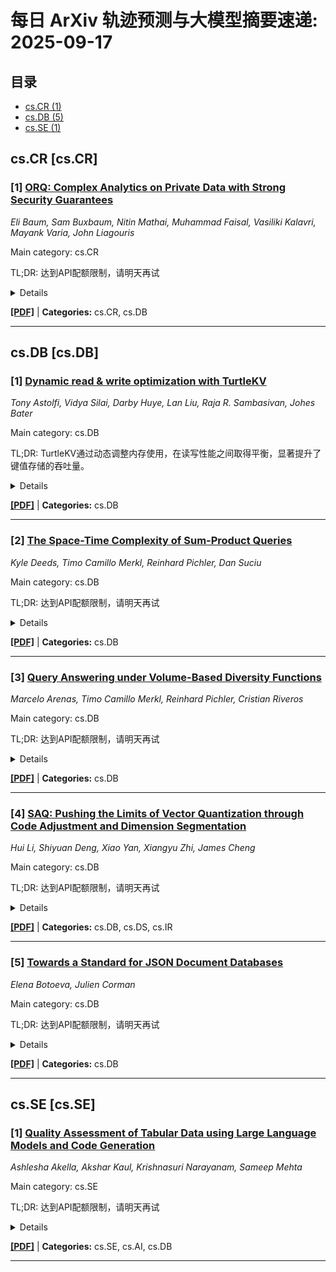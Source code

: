 # 每日 ArXiv 轨迹预测与大模型摘要速递: 2025-09-17

## 目录

- [cs.CR (1)](#cs-cr)
- [cs.DB (5)](#cs-db)
- [cs.SE (1)](#cs-se)

## cs.CR [cs.CR]
### [1] [ORQ: Complex Analytics on Private Data with Strong Security Guarantees](https://arxiv.org/abs/2509.10793)
*Eli Baum, Sam Buxbaum, Nitin Mathai, Muhammad Faisal, Vasiliki Kalavri, Mayank Varia, John Liagouris*

Main category: cs.CR

TL;DR: 达到API配额限制，请明天再试


<details>
  <summary>Details</summary>
Motivation: Error: API quota exceeded

Method: Error: API quota exceeded

Result: Error: API quota exceeded

Conclusion: 请联系管理员或等待明天API配额重置。

Abstract: We present ORQ, a system that enables collaborative analysis of large private datasets using cryptographically secure multi-party computation (MPC). ORQ protects data against semi-honest or malicious parties and can efficiently evaluate relational queries with multi-way joins and aggregations that have been considered notoriously expensive under MPC. To do so, ORQ eliminates the quadratic cost of secure joins by leveraging the fact that, in practice, the structure of many real queries allows us to join records and apply the aggregations "on the fly" while keeping the result size bounded. On the system side, ORQ contributes generic oblivious operators, a data-parallel vectorized query engine, a communication layer that amortizes MPC network costs, and a dataflow API for expressing relational analytics -- all built from the ground up.   We evaluate ORQ in LAN and WAN deployments on a diverse set of workloads, including complex queries with multiple joins and custom aggregations. When compared to state-of-the-art solutions, ORQ significantly reduces MPC execution times and can process one order of magnitude larger datasets. For our most challenging workload, the full TPC-H benchmark, we report results entirely under MPC with Scale Factor 10 -- a scale that had previously been achieved only with information leakage or the use of trusted third parties.

</details>

[**[PDF]**](https://arxiv.org/pdf/2509.10793) | **Categories:** cs.CR, cs.DB

---


## cs.DB [cs.DB]
### [1] [Dynamic read & write optimization with TurtleKV](https://arxiv.org/abs/2509.10714)
*Tony Astolfi, Vidya Silai, Darby Huye, Lan Liu, Raja R. Sambasivan, Johes Bater*

Main category: cs.DB

TL;DR: TurtleKV通过动态调整内存使用，在读写性能之间取得平衡，显著提升了键值存储的吞吐量。


<details>
  <summary>Details</summary>
Motivation: 现有键值存储在内存、读性能和写性能之间存在tradeoff，难以兼顾高读写性能和动态适应工作负载。

Method: 提出了一种新的无偏数据结构，允许动态地将内存分配给读或写操作，从而优化性能。

Result: 在YCSB测试中，TurtleKV的写吞吐量比RocksDB高8倍，读吞吐量高5倍，空间放大相似。与SplinterDB相比，点查询性能提升40%，范围扫描性能提升6倍，写性能相似，空间放大减少50%。

Conclusion: TurtleKV通过动态内存管理和新的数据结构，实现了高性能和灵活的键值存储。

Abstract: 对于现代应用和数据库至关重要的通用键值存储来说，高读写性能至关重要。然而，由于传统上有限的内存以及在内存使用、读性能和写性能之间三选二的权衡，同时实现高读写性能极具挑战。目前最先进的方法限制了内存使用，并选择一个主要维度（读或写）来优化其磁盘结构。它们通过其他机制来恢复剩余维度的性能。这种方法限制了数据库在剩余维度上的最大性能，以及它们动态（在线）调整以响应不断变化的工作负载的能力。我们探索了一种不同的方法，可以根据需要动态地用内存换取读或写性能。我们提出了TurtleKV，它包括一种用于磁盘存储的新型无偏数据结构。它包括一个旋钮，可以动态增加为提高读取或写入性能而保留的内存。在YCSB上进行评估时，TurtleKV的写入吞吐量是行业领导者RocksDB的8倍，读取吞吐量是其5倍，同时产生的空间放大率相似。与最先进的系统SplinterDB相比，TurtleKV在点查询上的性能提高了40%，在范围扫描上的性能提高了6倍，并且实现了相似的写入性能，同时空间放大减少了50%。

</details>

[**[PDF]**](https://arxiv.org/pdf/2509.10714) | **Categories:** cs.DB

---

### [2] [The Space-Time Complexity of Sum-Product Queries](https://arxiv.org/abs/2509.11920)
*Kyle Deeds, Timo Camillo Merkl, Reinhard Pichler, Dan Suciu*

Main category: cs.DB

TL;DR: 达到API配额限制，请明天再试


<details>
  <summary>Details</summary>
Motivation: Error: API quota exceeded

Method: Error: API quota exceeded

Result: Error: API quota exceeded

Conclusion: 请联系管理员或等待明天API配额重置。

Abstract: While extensive research on query evaluation has achieved consistent improvements in the time complexity of algorithms, the space complexity of query evaluation has been largely ignored. This is a particular challenge in settings with strict pre-defined space constraints. In this paper, we examine the combined space-time complexity of conjunctive queries (CQs) and, more generally, of sum-product queries (SPQs). We propose several classes of space-efficient algorithms for evaluating SPQs, and we show that the optimal time complexity is almost always achievable with asymptotically lower space complexity than traditional approaches.

</details>

[**[PDF]**](https://arxiv.org/pdf/2509.11920) | **Categories:** cs.DB

---

### [3] [Query Answering under Volume-Based Diversity Functions](https://arxiv.org/abs/2509.11929)
*Marcelo Arenas, Timo Camillo Merkl, Reinhard Pichler, Cristian Riveros*

Main category: cs.DB

TL;DR: 达到API配额限制，请明天再试


<details>
  <summary>Details</summary>
Motivation: Error: API quota exceeded

Method: Error: API quota exceeded

Result: Error: API quota exceeded

Conclusion: 请联系管理员或等待明天API配额重置。

Abstract: When query evaluation produces too many tuples, a new approach in query answering is to retrieve a diverse subset of them. The standard approach for measuring the diversity of a set of tuples is to use a distance function between tuples, which measures the dissimilarity between them, to then aggregate the pairwise distances of the set into a score (e.g., by using sum or min aggregation). However, as we will point out in this work, the resulting diversity measures may display some unintuitive behavior. Moreover, even in very simple settings, finding a maximally diverse subset of the answers of fixed size is, in general, intractable and little is known about approximations apart from some hand-picked distance-aggregator pairs.   In this work, we introduce a novel approach for computing the diversity of tuples based on volume instead of distance. We present a framework for defining volume-based diversity functions and provide several examples of these measures applied to relational data. Although query answering of conjunctive queries (CQ) under this setting is intractable in general, we show that one can always compute a (1-1/e)-approximation for any volume-based diversity function. Furthermore, in terms of combined complexity, we connect the evaluation of CQs under volume-based diversity functions with the ranked enumeration of solutions, finding general conditions under which a (1-1/e)-approximation can be computed in polynomial time.

</details>

[**[PDF]**](https://arxiv.org/pdf/2509.11929) | **Categories:** cs.DB

---

### [4] [SAQ: Pushing the Limits of Vector Quantization through Code Adjustment and Dimension Segmentation](https://arxiv.org/abs/2509.12086)
*Hui Li, Shiyuan Deng, Xiao Yan, Xiangyu Zhi, James Cheng*

Main category: cs.DB

TL;DR: 达到API配额限制，请明天再试


<details>
  <summary>Details</summary>
Motivation: Error: API quota exceeded

Method: Error: API quota exceeded

Result: Error: API quota exceeded

Conclusion: 请联系管理员或等待明天API配额重置。

Abstract: Approximate Nearest Neighbor Search (ANNS) plays a critical role in applications such as search engines, recommender systems, and RAG for LLMs. Vector quantization (VQ), a crucial technique for ANNS, is commonly used to reduce space overhead and accelerate distance computations. However, despite significant research advances, state-of-the-art VQ methods still face challenges in balancing encoding efficiency and quantization accuracy. To address these limitations, we propose a novel VQ method called SAQ. To improve accuracy, SAQ employs a new dimension segmentation technique to strategically partition PCA-projected vectors into segments along their dimensions. By prioritizing leading dimension segments with larger magnitudes, SAQ allocates more bits to high-impact segments, optimizing the use of the available space quota. An efficient dynamic programming algorithm is developed to optimize dimension segmentation and bit allocation, ensuring minimal quantization error. To speed up vector encoding, SAQ devises a code adjustment technique to first quantize each dimension independently and then progressively refine quantized vectors using a coordinate-descent-like approach to avoid exhaustive enumeration. Extensive experiments demonstrate SAQ's superiority over classical methods (e.g., PQ, PCA) and recent state-of-the-art approaches (e.g., LVQ, Extended RabitQ). SAQ achieves up to 80% reduction in quantization error and accelerates encoding speed by over 80x compared to Extended RabitQ.

</details>

[**[PDF]**](https://arxiv.org/pdf/2509.12086) | **Categories:** cs.DB, cs.DS, cs.IR

---

### [5] [Towards a Standard for JSON Document Databases](https://arxiv.org/abs/2509.12189)
*Elena Botoeva, Julien Corman*

Main category: cs.DB

TL;DR: 达到API配额限制，请明天再试


<details>
  <summary>Details</summary>
Motivation: Error: API quota exceeded

Method: Error: API quota exceeded

Result: Error: API quota exceeded

Conclusion: 请联系管理员或等待明天API配额重置。

Abstract: In this technical report, we present a formalisation of the MongoDB aggregation framework. Our aim is to identify a fragment that could serve as the starting point for an industry-wide standard for querying JSON document databases. We provide a syntax and formal semantics for a set of selected operators, We show how this fragment relates to known relational query languages. We explain how our semantics differs from the current implementation of MongoDB, and justify our choices. We provide a set of algebraic transformations that can be used for query optimisation.

</details>

[**[PDF]**](https://arxiv.org/pdf/2509.12189) | **Categories:** cs.DB

---


## cs.SE [cs.SE]
### [1] [Quality Assessment of Tabular Data using Large Language Models and Code Generation](https://arxiv.org/abs/2509.10572)
*Ashlesha Akella, Akshar Kaul, Krishnasuri Narayanam, Sameep Mehta*

Main category: cs.SE

TL;DR: 达到API配额限制，请明天再试


<details>
  <summary>Details</summary>
Motivation: Error: API quota exceeded

Method: Error: API quota exceeded

Result: Error: API quota exceeded

Conclusion: 请联系管理员或等待明天API配额重置。

Abstract: Reliable data quality is crucial for downstream analysis of tabular datasets, yet rule-based validation often struggles with inefficiency, human intervention, and high computational costs. We present a three-stage framework that combines statistical inliner detection with LLM-driven rule and code generation. After filtering data samples through traditional clustering, we iteratively prompt LLMs to produce semantically valid quality rules and synthesize their executable validators through code-generating LLMs. To generate reliable quality rules, we aid LLMs with retrieval-augmented generation (RAG) by leveraging external knowledge sources and domain-specific few-shot examples. Robust guardrails ensure the accuracy and consistency of both rules and code snippets. Extensive evaluations on benchmark datasets confirm the effectiveness of our approach.

</details>

[**[PDF]**](https://arxiv.org/pdf/2509.10572) | **Categories:** cs.SE, cs.AI, cs.DB

---
